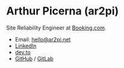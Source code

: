 # Arthur Picerna (ar2pi)

Site Reliability Engineer at [Booking.com](https://www.booking.com/).

- Email: [hello@ar2pi.net](mailto:hello@ar2pi.net)
- [LinkedIn](https://www.linkedin.com/in/arthurpicerna/) 
- [dev.to](https://dev.to/ar2pi) 
- [GitHub](https://github.com/ar2pi) / [GitLab](https://gitlab.com/ar2pi)
